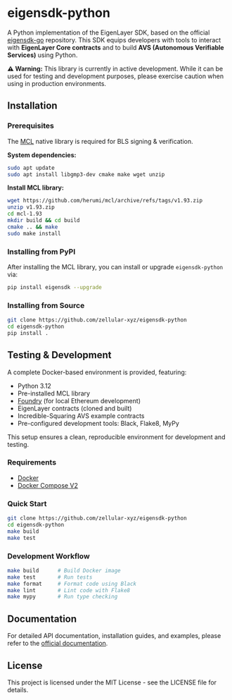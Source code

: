 # eigensdk-python

A Python implementation of the EigenLayer SDK, based on the official [eigensdk-go](https://github.com/layr-Labs/eigensdk-go) repository. This SDK equips developers with tools to interact with **EigenLayer Core contracts** and to build **AVS (Autonomous Verifiable Services)** using Python.

**⚠️ Warning:** This library is currently in active development. While it can be used for testing and development purposes, please exercise caution when using in production environments.

## Installation

### Prerequisites

The [MCL](https://github.com/herumi/mcl) native library is required for BLS signing & verification.

**System dependencies:**

```bash
sudo apt update
sudo apt install libgmp3-dev cmake make wget unzip
```

**Install MCL library:**

```bash
wget https://github.com/herumi/mcl/archive/refs/tags/v1.93.zip
unzip v1.93.zip
cd mcl-1.93
mkdir build && cd build
cmake .. && make
sudo make install
```

### Installing from PyPI

After installing the MCL library, you can install or upgrade `eigensdk-python` via:

```bash
pip install eigensdk --upgrade
```

### Installing from Source

```bash
git clone https://github.com/zellular-xyz/eigensdk-python
cd eigensdk-python
pip install .
```

## Testing & Development

A complete Docker-based environment is provided, featuring:

* Python 3.12
* Pre-installed MCL library
* [Foundry](https://book.getfoundry.sh/) (for local Ethereum development)
* EigenLayer contracts (cloned and built)
* Incredible-Squaring AVS example contracts
* Pre-configured development tools: Black, Flake8, MyPy

This setup ensures a clean, reproducible environment for development and testing.

### Requirements

* [Docker](https://docs.docker.com/get-docker/)
* [Docker Compose V2](https://docs.docker.com/compose/install/)

### Quick Start

```bash
git clone https://github.com/zellular-xyz/eigensdk-python
cd eigensdk-python
make build
make test
```

### Development Workflow

```bash
make build      # Build Docker image
make test       # Run tests
make format     # Format code using Black
make lint       # Lint code with Flake8
make mypy       # Run type checking
```

## Documentation

For detailed API documentation, installation guides, and examples, please refer to the [official documentation](https://eigensdk-python.readthedocs.io/en/latest).

## License

This project is licensed under the MIT License - see the LICENSE file for details.
